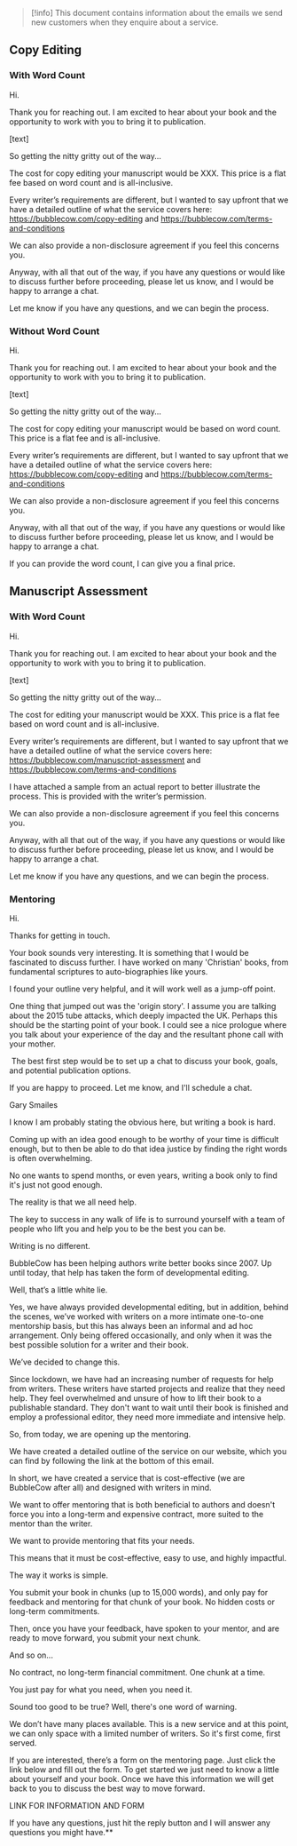 > [!info] 
> This document contains information about the emails we send new customers when they enquire about a service.
## Copy Editing

### With Word Count

Hi.

Thank you for reaching out. I am excited to hear about your book and the opportunity to work with you to bring it to publication.

[text]

So getting the nitty gritty out of the way...

The cost for copy editing your manuscript would be XXX. This price is a flat fee based on word count and is all-inclusive.

  

Every writer’s requirements are different, but I wanted to say upfront that we have a detailed outline of what the service covers here: https://bubblecow.com/copy-editing and https://bubblecow.com/terms-and-conditions

  

We can also provide a non-disclosure agreement if you feel this concerns you. 

  

Anyway, with all that out of the way, if you have any questions or would like to discuss further before proceeding, please let us know, and I would be happy to arrange a chat.

  

Let me know if you have any questions, and we can begin the process. 

### Without Word Count

  

Hi.

  

Thank you for reaching out. I am excited to hear about your book and the opportunity to work with you to bring it to publication.

  

[text]

  

So getting the nitty gritty out of the way...

  

The cost for copy editing your manuscript would be based on word count. This price is a flat fee and is all-inclusive.

  

Every writer’s requirements are different, but I wanted to say upfront that we have a detailed outline of what the service covers here: https://bubblecow.com/copy-editing and https://bubblecow.com/terms-and-conditions

  

We can also provide a non-disclosure agreement if you feel this concerns you. 

  

Anyway, with all that out of the way, if you have any questions or would like to discuss further before proceeding, please let us know, and I would be happy to arrange a chat.

  

If you can provide the word count, I can give you a final price. 

  
  

## Manuscript Assessment

  

### With Word Count

Hi.

  

Thank you for reaching out. I am excited to hear about your book and the opportunity to work with you to bring it to publication.

  

[text]

  

So getting the nitty gritty out of the way...

  

The cost for editing your manuscript would be XXX. This price is a flat fee based on word count and is all-inclusive.

  

Every writer’s requirements are different, but I wanted to say upfront that we have a detailed outline of what the service covers here: https://bubblecow.com/manuscript-assessment and https://bubblecow.com/terms-and-conditions

  

I have attached a sample from an actual report to better illustrate the process. This is provided with the writer’s permission.

  

We can also provide a non-disclosure agreement if you feel this concerns you. 

  

Anyway, with all that out of the way, if you have any questions or would like to discuss further before proceeding, please let us know, and I would be happy to arrange a chat.

  

Let me know if you have any questions, and we can begin the process. 


### Mentoring

Hi.

  

Thanks for getting in touch. 

  

Your book sounds very interesting. It is something that I would be fascinated to discuss further. I have worked on many 'Christian' books, from fundamental scriptures to auto-biographies like yours.

  

I found your outline very helpful, and it will work well as a jump-off point.

  

One thing that jumped out was the 'origin story'. I assume you are talking about the 2015 tube attacks, which deeply impacted the UK. Perhaps this should be the starting point of your book. I could see a nice prologue where you talk about your experience of the day and the resultant phone call with your mother. 

  

 The best first step would be to set up a chat to discuss your book, goals, and potential publication options.

  

If you are happy to proceed. Let me know, and I'll schedule a chat.

  

​Gary Smailes

  
  

I know I am probably stating the obvious here, but writing a book is hard. 

  

Coming up with an idea good enough to be worthy of your time is difficult enough, but to then be able to do that idea justice by finding the right words is often overwhelming. 

  

No one wants to spend months, or even years, writing a book only to find it's just not good enough.

  

The reality is that we all need help. 

  

The key to success in any walk of life is to surround yourself with a team of people who lift you and help you to be the best you can be.

  

Writing is no different. 

  

BubbleCow has been helping authors write better books since 2007. Up until today, that help has taken the form of developmental editing. 

  

Well, that’s a little white lie. 

  

Yes, we have always provided developmental editing, but in addition, behind the scenes, we’ve worked with writers on a more intimate one-to-one mentorship basis, but this has always been an informal and ad hoc arrangement. Only being offered occasionally, and only when it was the best possible solution for a writer and their book.

  

We’ve decided to change this. 

  

Since lockdown, we have had an increasing number of requests for help from writers. These writers have started projects and realize that they need help. They feel overwhelmed and unsure of how to lift their book to a publishable standard. They don't want to wait until their book is finished and employ a professional editor, they need more immediate and intensive help. 

  

So, from today, we are opening up the mentoring. 

  

We have created a detailed outline of the service on our website, which you can find by following the link at the bottom of this email. 

  

In short, we have created a service that is cost-effective (we are BubbleCow after all) and designed with writers in mind. 

  

We want to offer mentoring that is both beneficial to authors and doesn't force you into a long-term and expensive contract, more suited to the mentor than the writer. 

  

We want to provide mentoring that fits your needs. 

  

This means that it must be cost-effective, easy to use, and highly impactful.

  

The way it works is simple. 

  

You submit your book in chunks (up to 15,000 words), and only pay for feedback and mentoring for that chunk of your book. No hidden costs or long-term commitments. 

  

Then, once you have your feedback, have spoken to your mentor, and are ready to move forward, you submit your next chunk. 

  

And so on... 

  

No contract, no long-term financial commitment. One chunk at a time.

  

You just pay for what you need, when you need it. 

  

Sound too good to be true? Well, there's one word of warning. 

  

We don’t have many places available. This is a new service and at this point, we can only space with a limited number of writers. So it's first come, first served.

  

If you are interested, there’s a form on the mentoring page. Just click the link below and fill out the form. To get started we just need to know a little about yourself and your book. Once we have this information we will get back to you to discuss the best way to move forward. 

  

LINK FOR INFORMATION AND FORM

  

If you have any questions, just hit the reply button and I will answer any questions you might have.**